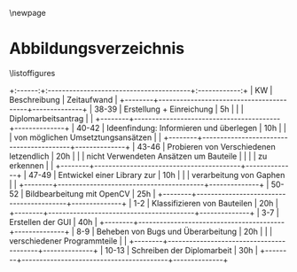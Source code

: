 \newpage

# Abbildungsverzeichnis 

\listoffigures

+:------:+:----------------------------------------+:------------:+
|  KW    | Beschreibung                            | Zeitaufwand  |
+--------+-----------------------------------------+--------------+
| 38-39  | Erstellung + Einreichung                |     5h       |
|        | Diplomarbeitsantrag                     |              |
+--------+-----------------------------------------+--------------+
| 40-42  | Ideenfindung: Informieren und überlegen |     10h      |
|        | von möglichen Umsetztungsansätzen       |              |
+--------+-----------------------------------------+--------------+
| 43-46  | Probieren von Verschiedenen letzendlich |     20h      |
|        | nicht Verwendeten Ansätzen um Bauteile  |              |
|        | zu erkennen                             |              |
+--------+-----------------------------------------+--------------+
| 47-49  | Entwickel einer Library zur             |     10h      |
|        | verarbeitung von Gaphen                 |              |
+--------+-----------------------------------------+--------------+
| 50-52  | Bildbearbeitung mit OpenCV              |     25h      |
+--------+-----------------------------------------+--------------+
| 1-2    | Klassifizieren von Bauteilen            |     20h      |
+--------+-----------------------------------------+--------------+
| 3-7    | Erstellen der GUI                       |     40h      |
+--------+-----------------------------------------+--------------+
| 8-9    | Beheben von Bugs und Überarbeitung      |     20h      |
|        | verschiedener Programmteile             |              |
+--------+-----------------------------------------+--------------+
| 10-13  | Schreiben der Diplomarbeit              |     30h      |
+--------+-----------------------------------------+--------------+